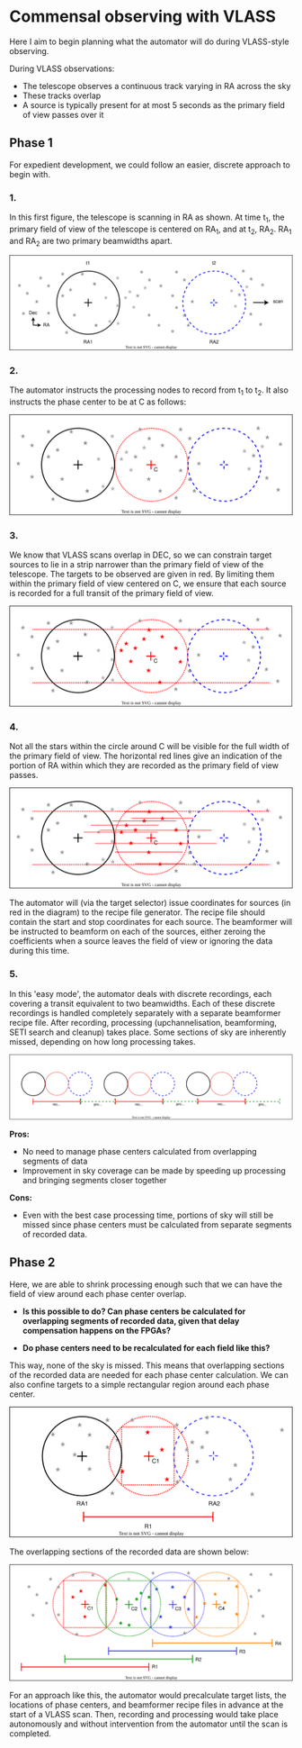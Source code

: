 # Commensal observing with VLASS

Here I aim to begin planning what the automator will do during VLASS-style 
observing.

During VLASS observations:
- The telescope observes a continuous track varying in RA across the sky 
- These tracks overlap
- A source is typically present for at most 5 seconds as the primary field of 
view passes over it

## Phase 1

For expedient development, we could follow an easier, discrete 
approach to begin with.  

### 1.

In this first figure, the telescope is scanning in RA as shown. At time 
t<sub>1</sub>, the primary field of view of the telescope is centered on 
RA<sub>1</sub>, and at t<sub>2</sub>, RA<sub>2</sub>. RA<sub>1</sub> and 
RA<sub>2</sub> are two primary beamwidths apart. 

![Fig. 1](diagrams/vlass_1b.svg)

### 2.

The automator instructs the processing nodes to record from t<sub>1</sub> to 
t<sub>2</sub>. It also instructs the phase center to be at C as
follows:

![Fig. 2](diagrams/vlass_2b.svg)

### 3. 

We know that VLASS scans overlap in DEC, so we can constrain target sources to 
lie in a strip narrower than the primary field of view of the telescope. The 
targets to be observed are given in red. By limiting them within the 
primary field of view centered on C, we ensure that each source is 
recorded for a full transit of the primary field of view. 

![Fig. 3](diagrams/vlass_3b.svg)

### 4. 

Not all the stars within the circle around C will be visible for 
the full width of the primary field of view. The horizontal red lines give an 
indication of the portion of RA within which they are recorded as the primary 
field of view passes.

![Fig. 4](diagrams/vlass_4b.svg)

The automator will (via the target selector) issue coordinates for sources (in 
red in the diagram) to the recipe file generator. The recipe file should 
contain the start and stop coordinates for each source. The beamformer will be 
instructed to beamform on each of the sources, either zeroing the coefficients 
when a source leaves the field of view or ignoring the data during this time. 

### 5.

In this 'easy mode', the automator deals with discrete recordings, each covering a 
transit equivalent to two beamwidths. Each of these discrete recordings is 
handled completely separately with a separate beamformer recipe file. After 
recording, processing (upchannelisation, beamforming, SETI search and cleanup)
takes place. Some sections of sky are inherently missed, depending on how long 
processing takes. 

![Fig. 4](diagrams/vlass_5b.svg)

**Pros:**

- No need to manage phase centers calculated from overlapping segments of data
- Improvement in sky coverage can be made by speeding up processing and 
bringing segments closer together

**Cons:**

- Even with the best case processing time, portions of sky will still be missed
since phase centers must be calculated from separate segments of recorded data. 

## Phase 2

Here, we are able to shrink processing enough such that we can have the field
of view around each phase center overlap. 

- **Is this possible to do? Can phase centers be calculated for overlapping
segments of recorded data, given that delay compensation happens on the FPGAs?**

- **Do phase centers need to be recalculated for each field like this?**

This way, none of the sky is missed. 
This means that overlapping sections of the recorded data are needed for each 
phase center calculation. We can also confine targets to a simple rectangular 
region around each phase center.

![Fig. 4](diagrams/vlass_6b.svg)

The overlapping sections of the recorded data are shown below:

![Fig. 4](diagrams/vlass_7b.svg)

For an approach like this, the automator would precalculate target lists, the 
locations of phase centers, and beamformer recipe files in advance at the start 
of a VLASS scan. Then, recording and processing would take place autonomously 
and without intervention from the automator until the scan is completed. 

